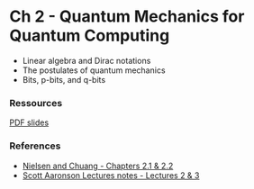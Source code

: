 # Ch 2 - Quantum Mechanics for Quantum Computing

- Linear algebra and Dirac notations
- The postulates of quantum mechanics
- Bits, p-bits, and q-bits

### Ressources

[PDF slides](https://github.com/bfedrici-phd/QC-CPE-2021/blob/main/Ch2/Ch2-Quantum-Mechanics-for-Quantum-Computing.pdf)

### References

- [Nielsen and Chuang - Chapters 2.1 & 2.2](http://mmrc.amss.cas.cn/tlb/201702/W020170224608149940643.pdf)
- [Scott Aaronson Lectures notes - Lectures 2 & 3](https://www.scottaaronson.com/blog/?p=3943)

